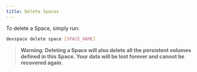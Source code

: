 ```yaml
---
title: Delete Spaces
---
```


To delete a Space, simply run:
```bash
devspace delete space [SPACE_NAME]
```

> **Warning: Deleting a Space will also delete all the persistent volumes defined in this Space. Your data will be lost forever and cannot be recovered again.**
